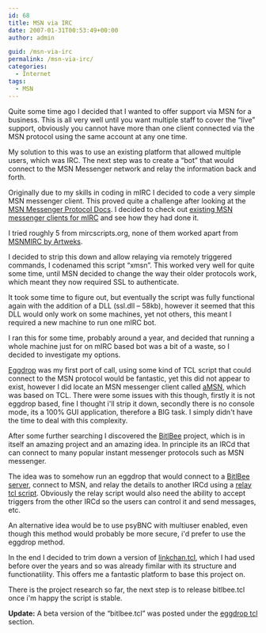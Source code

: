 ```yaml
---
id: 68
title: MSN via IRC
date: 2007-01-31T00:53:49+00:00
author: admin

guid: /msn-via-irc
permalink: /msn-via-irc/
categories:
  - Internet
tags:
  - MSN
---
```

<p class="lead">
  Quite some time ago I decided that I wanted to offer support via MSN for a business. This is all very well until you want multiple staff to cover the &#8220;live&#8221; support, obviously you cannot have more than one client connected via the MSN protocol using the same account at any one time.
</p>

My solution to this was to use an existing platform that allowed multiple users, which was IRC. The next step was to create a &#8220;bot&#8221; that would connect to the MSN Messenger network and relay the information back and forth.

Originally due to my skills in coding in mIRC I decided to code a very simple MSN messenger client. This proved quite a challenge after looking at the [MSN Messenger Protocol Docs](http://www.hypothetic.org/docs/msn/). I decided to check out [existing MSN messenger clients for mIRC](http://www.mircscripts.org/archive.php?stype=all&squery=msn&sorder=file_date&ssort=desc&perpage=20) and see how they had done it.

I tried roughly 5 from mircscripts.org, none of them worked apart from [MSNMIRC by Artweks](http://web.archive.org/web/20120503220611/http://msnmirc.scriptsdb.org:80/).

I decided to strip this down and allow relaying via remotely triggered commands, I codenamed this script &#8220;xmsn&#8221;. This worked very well for quite some time, until MSN decided to change the way their older protocols work, which meant they now required SSL to authenticate.

It took some time to figure out, but eventually the script was fully functional again with the addition of a DLL (ssl.dll &#8211; 58kb), however it seemed that this DLL would only work on some machines, yet not others, this meant I required a new machine to run one mIRC bot.

I ran this for some time, probably around a year, and decided that running a whole machine just for on mIRC based bot was a bit of a waste, so I decided to investigate my options.

[Eggdrop](http://www.eggheads.org/) was my first port of call, using some kind of TCL script that could connect to the MSN protocol would be fantastic, yet this did not appear to exist, however I did locate an MSN messenger client called [aMSN](http://amsn-project.net/forums/viewtopic.php?p=11058), which was based on TCL. There were some issues with this though, firstly it is not eggdrop based, fine I thought i'll strip it down, secondly there is no console mode, its a 100% GUI application, therefore a BIG task. I simply didn't have the time to deal with this complexity.

After some further searching I discovered the [BitlBee](http://www.bitlbee.org/) project, which is in itself an amazing project and an amazing idea. In principle its an IRCd that can connect to many popular instant messenger protocols such as MSN messenger.

The idea was to somehow run an eggdrop that would connect to a [BitlBee server](http://bitlbee.org/main.php/servers.html), connect to MSN, and relay the details to another IRCd using a [relay tcl script](http://www.egghelp.org/tclhtml/3478-4-0-0-1-relay.htm). Obviously the relay script would also need the ability to accept triggers from the other IRCd so the users can control it and send messages, etc.

An alternative idea would be to use psyBNC with multiuser enabled, even though this method would probably be more secure, i'd prefer to use the eggdrop method.

In the end I decided to trim down a version of [linkchan.tcl](http://www.google.com/search?q=linkchan.tcl), which I had used before over the years and so was already fimilar with its structure and functionatility. This offers me a fantastic platform to base this project on.

There is the project research so far, the next step is to release bitlbee.tcl once i'm happy the script is stable.

**Update:** A beta version of the &#8220;bitlbee.tcl&#8221; was posted under the [eggdrop tcl](/eggtcl-project/) section.